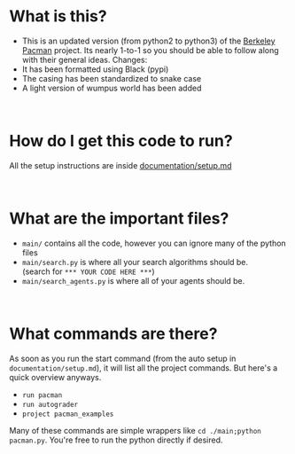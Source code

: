 # What is this?
- This is an updated version (from python2 to python3) of the [Berkeley Pacman](http://ai.berkeley.edu/search.html) project. Its nearly 1-to-1 so you should be able to follow along with their general ideas.
Changes:
- It has been formatted using Black (pypi)
- The casing has been standardized to snake case
- A light version of wumpus world has been added


<br>

# How do I get this code to run?

All the setup instructions are inside [documentation/setup.md](https://github.com/jeff-hykin/berkeley_pacman/blob/master/documentation/setup.md)

<br>

# What are the important files?

- `main/` contains all the code, however you can ignore many of the python files
- `main/search.py` is where all your search algorithms should be.<br>(search for `*** YOUR CODE HERE ***`)
- `main/search_agents.py` is where all of your agents should be.

<br>

# What commands are there?

As soon as you run the start command (from the auto setup in `documentation/setup.md`), it will list all the project commands. But here's a quick overview anyways.
- `run pacman`
- `run autograder`
- `project pacman_examples`

Many of these commands are simple wrappers like `cd ./main;python pacman.py`. You're free to run the python directly if desired.
